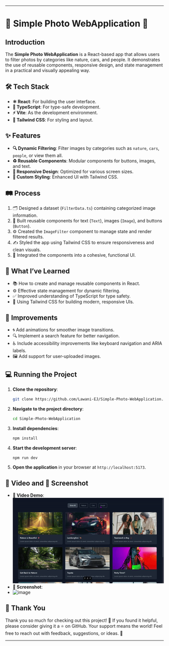 
---

# 🌟 Simple Photo WebApplication 🌟  

## Introduction  
The **Simple Photo WebApplication** is a React-based app that allows users to filter photos by categories like nature, cars, and people. It demonstrates the use of reusable components, responsive design, and state management in a practical and visually appealing way.  

## 🛠️ Tech Stack  
- **⚛️ React**: For building the user interface.  
- **📜 TypeScript**: For type-safe development.  
- **⚡ Vite**: As the development environment.  
- **🎨 Tailwind CSS**: For styling and layout.  

## ✨ Features  
- **🔍 Dynamic Filtering**: Filter images by categories such as `nature`, `cars`, `people`, or view them all.  
- **♻️ Reusable Components**: Modular components for buttons, images, and text.  
- **📱 Responsive Design**: Optimized for various screen sizes.  
- **🎨 Custom Styling**: Enhanced UI with Tailwind CSS.  

## 🛤️ Process  
1. 🗂️ Designed a dataset (`FilterData.ts`) containing categorized image information.  
2. 🧩 Built reusable components for text (`Text`), images (`Image`), and buttons (`Button`).  
3. ⚙️ Created the `ImageFilter` component to manage state and render filtered results.  
4. ✍️ Styled the app using Tailwind CSS to ensure responsiveness and clean visuals.  
5. 🤝 Integrated the components into a cohesive, functional UI.  

## 🌱 What I’ve Learned  
- 📚 How to create and manage reusable components in React.  
- ⚙️ Effective state management for dynamic filtering.  
- ✅ Improved understanding of TypeScript for type safety.  
- 🎨 Using Tailwind CSS for building modern, responsive UIs.  

## 🚀 Improvements  
- 🌀 Add animations for smoother image transitions.  
- 🔍 Implement a search feature for better navigation.  
- ♿ Include accessibility improvements like keyboard navigation and ARIA labels.  
- 🖼️ Add support for user-uploaded images.  

## 💻 Running the Project  
1. **Clone the repository**:  
   ```bash  
   git clone https://github.com/Lawani-EJ/Simple-Photo-WebApplication.git  
   ```  
2. **Navigate to the project directory**:  
   ```bash  
   cd Simple-Photo-WebApplication  
   ```  
3. **Install dependencies**:  
   ```bash  
   npm install  
   ```  
4. **Start the development server**:  
   ```bash  
   npm run dev  
   ```  
5. **Open the application** in your browser at `http://localhost:5173`.  

## 🎥 Video and 📸 Screenshot  
- **🎥 Video Demo**:  
  ![Video Demo of Simple Photo WebApplication](./src/assets/screen_record.gif)  
- **📸 Screenshot**:
- ![image](https://github.com/user-attachments/assets/52c08211-5db6-4cda-9ad8-d67286bd3629)


## 🙏 Thank You  
Thank you so much for checking out this project! 💖 If you found it helpful, please consider giving it a ⭐ on GitHub. Your support means the world! Feel free to reach out with feedback, suggestions, or ideas. 🚀  

---  
